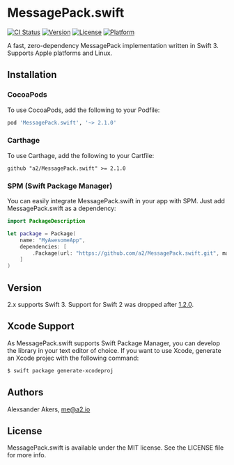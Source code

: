 MessagePack.swift
=================

[![CI Status](http://img.shields.io/travis/a2/MessagePack.swift.svg?style=flat)](https://travis-ci.org/a2/MessagePack.swift)
[![Version](https://img.shields.io/cocoapods/v/MessagePack.swift.svg?style=flat)](http://cocoapods.org/pods/MessagePack.swift)
[![License](https://img.shields.io/cocoapods/l/MessagePack.swift.svg?style=flat)](http://cocoapods.org/pods/MessagePack.swift)
[![Platform](https://img.shields.io/cocoapods/p/MessagePack.swift.svg?style=flat)](http://cocoapods.org/pods/Oberholz)

A fast, zero-dependency MessagePack implementation written in Swift 3. Supports Apple platforms and Linux.

## Installation

### CocoaPods

To use CocoaPods, add the following to your Podfile:

```ruby
pod 'MessagePack.swift', '~> 2.1.0'
```

### Carthage

To use Carthage, add the following to your Cartfile:

```ogdl
github "a2/MessagePack.swift" >= 2.1.0
```

### SPM (Swift Package Manager)

You can easily integrate MessagePack.swift in your app with SPM. Just add MessagePack.swift as a dependency:

```swift
import PackageDescription

let package = Package(
    name: "MyAwesomeApp",
    dependencies: [
        .Package(url: "https://github.com/a2/MessagePack.swift.git", majorVersion: 2, minor: 1),
    ]
)
```

## Version

2.x supports Swift 3. Support for Swift 2 was dropped after [1.2.0](https://github.com/a2/MessagePack.swift/releases/tag/1.2.0).

## Xcode Support

As MessagePack.swift supports Swift Package Manager, you can develop the library in your text editor of choice. If you want to use Xcode, generate an Xcode projec with the following command:

```sh
$ swift package generate-xcodeproj
```

## Authors

Alexsander Akers, me@a2.io

## License

MessagePack.swift is available under the MIT license. See the LICENSE file for more info.
